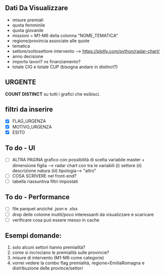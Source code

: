 ## Dati Da Visualizzare
* misure premiali
* quota femminile
* quota giovanile 
* missioni = M1-M6 della colonna "NOME_TEMATICA"
* regione/provincia associate alle quote
* tematica
* settore/sottosettore intervento --> https://plotly.com/python/radar-chart/
* anno decisione
* importo lavori? vs finanziamento?
* totale CIG e totale CUP (bisogna andare in distinct?)

## URGENTE
**COUNT DISTINCT** su tutti i grafici che esibisci.
## filtri da inserire
- [x] FLAG_URGENZA
- [x] MOTIVO_URGENZA
- [x] ESITO

## To do - UI 
- [ ] ALTRA PAGINA grafico con possibilità di scelta variabile master + dimensione figlia --> radar chart con tra le variabili (i) settore (ii) descrizione natura (iii) tipologia--> "altro"
- [ ] COSA SCRIVERE nel front-end? 
- [ ] tabella riassuntiva filtri impostati

## To do - Performance
- [ ] file parquet anziché .json e .xlsx
- [ ] drop delle colonne inutili/poco interessanti da visualizzare e scaricare
- [ ] verificare cosa può essere messo in cache

## Esempi domande:
1. solo alcuni settori hanno premialità? 
2. come si incrociano le premialità sulle provincie? 
3. misure di intervento (M1-M6 come categorie)
4. vorrei vedere la combo flag premialità, regione=EmiliaRomagna e distribuzione delle province/settori